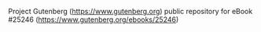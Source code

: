 Project Gutenberg (https://www.gutenberg.org) public repository for eBook #25246 (https://www.gutenberg.org/ebooks/25246)
